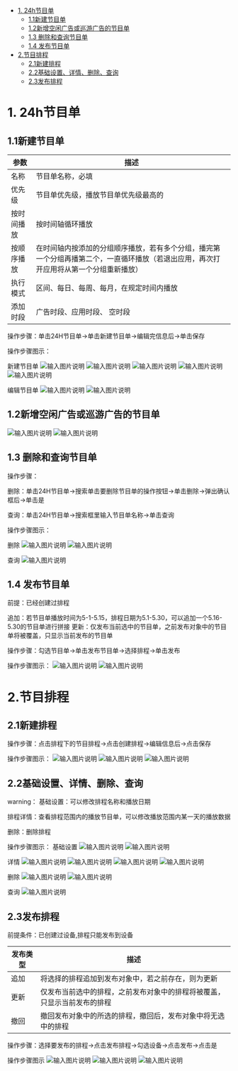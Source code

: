 - [1. 24h节目单](#1-24h节目单)
  - [1.1新建节目单](#11新建节目单)
  - [1.2新增空闲广告或巡游广告的节目单](#12新增空闲广告或巡游广告的节目单)
  - [1.3 删除和查询节目单](#13-删除和查询节目单)
  - [1.4 发布节目单](#14-发布节目单)
- [2.节目排程](#2节目排程)
  - [2.1新建排程](#21新建排程)
  - [2.2基础设置、详情、删除、查询](#22基础设置详情删除查询)
  - [2.3发布排程](#23发布排程)

# 1. 24h节目单
##  1.1新建节目单

|参数   | 描述  |
|---|---|
| 名称  | 节目单名称，必填  |
| 优先级  | 节目单优先级，播放节目单优先级最高的  |
| 按时间播放 | 按时间轴循环播放  |
| 按顺序播放  | 在时间轴内按添加的分组顺序播放，若有多个分组，播完第一个分组再播第二个，一直循环播放（若退出应用，再次打开应用将从第一个分组重新播放）  |
| 执行模式 | 区间、每日、每周、每月，在规定时间内播放  |
| 添加时段  |  广告时段、应用时段、 空时段   |

操作步骤：单击24H节目单→单击新建节目单→编辑完信息后→单击保存

操作步骤图示：

新建节目单
![输入图片说明](https://images.gitee.com/uploads/images/2021/0518/160516_4b2924c4_8867015.png "屏幕截图.png")
![输入图片说明](https://images.gitee.com/uploads/images/2021/0531/104727_08f60377_8867015.png "屏幕截图.png")
![输入图片说明](https://images.gitee.com/uploads/images/2021/0518/161947_1e32e2cd_8867015.png "屏幕截图.png")
![输入图片说明](https://images.gitee.com/uploads/images/2021/0531/105019_215bf8e5_8867015.png "屏幕截图.png")
![输入图片说明](https://images.gitee.com/uploads/images/2021/0518/163528_90b5ad94_8867015.png "屏幕截图.png")

编辑节目单
![输入图片说明](https://images.gitee.com/uploads/images/2021/0518/165730_008fee84_8867015.png "屏幕截图.png")
![输入图片说明](https://images.gitee.com/uploads/images/2021/0518/165844_c08aff5f_8867015.png "屏幕截图.png")


## 1.2新增空闲广告或巡游广告的节目单

![输入图片说明](https://images.gitee.com/uploads/images/2021/0720/100419_6c464ab3_8867015.png "屏幕截图.png")
![输入图片说明](https://images.gitee.com/uploads/images/2021/0720/101023_21a55a6c_8867015.png "屏幕截图.png")

## 1.3 删除和查询节目单

操作步骤：

删除：单击24H节目单→搜索单击要删除节目单的操作按钮→单击删除→弹出确认框后→单击是

查询：单击24H节目单→搜索框里输入节目单名称→单击查询

操作步骤图示：

删除
![输入图片说明](https://images.gitee.com/uploads/images/2021/0519/115642_23b6c3e5_8867015.png "屏幕截图.png")
![输入图片说明](https://images.gitee.com/uploads/images/2021/0519/115733_6020737a_8867015.png "屏幕截图.png")

查询
![输入图片说明](https://images.gitee.com/uploads/images/2021/0519/120123_c6c38d12_8867015.png "屏幕截图.png")

## 1.4 发布节目单

前提：已经创建过排程

追加：若节目单播放时间为5-1-5.15，排程日期为5.1-5.30，可以追加一个5.16-5.30的节目单进行拼接
更新：仅发布当前选中的节目单，之前发布对象中的节目单将被覆盖，只显示当前发布的节目单

操作步骤：勾选节目单→单击发布节目单→选择排程→单击发布

操作步骤图示：
![输入图片说明](https://images.gitee.com/uploads/images/2021/0519/140806_e7858cb8_8867015.png "屏幕截图.png")
![输入图片说明](https://images.gitee.com/uploads/images/2021/0519/140917_2401f056_8867015.png "屏幕截图.png")


# 2.节目排程

##  2.1新建排程
操作步骤：点击排程下的节目排程→点击创建排程→编辑信息后→点击保存

操作步骤图示：
![输入图片说明](https://images.gitee.com/uploads/images/2021/0519/141052_6ba73a0c_8867015.png "屏幕截图.png")
![输入图片说明](https://images.gitee.com/uploads/images/2021/0519/141230_84fae959_8867015.png "屏幕截图.png")
![输入图片说明](https://images.gitee.com/uploads/images/2021/0519/141308_f2a53edf_8867015.png "屏幕截图.png")

## 2.2基础设置、详情、删除、查询
warning：
基础设置：可以修改排程名称和播放日期

排程详情：查看排程范围内的播放节目单，可以修改播放范围内某一天的播放数据

删除：删除排程

操作步骤图示：
基础设置
![输入图片说明](https://images.gitee.com/uploads/images/2021/0519/141602_05edfb0a_8867015.png "屏幕截图.png")
![输入图片说明](https://images.gitee.com/uploads/images/2021/0519/141732_4f291917_8867015.png "屏幕截图.png")

详情
![输入图片说明](https://images.gitee.com/uploads/images/2021/0519/141920_f3e7b9f7_8867015.png "屏幕截图.png")
![输入图片说明](https://images.gitee.com/uploads/images/2021/0713/173855_0009803d_8867015.png "屏幕截图.png")
![输入图片说明](https://images.gitee.com/uploads/images/2021/0519/154159_824afe29_8867015.png "屏幕截图.png")
![输入图片说明](https://images.gitee.com/uploads/images/2021/0519/155016_3cb01c60_8867015.png "屏幕截图.png")

删除
![输入图片说明](https://images.gitee.com/uploads/images/2021/0519/155125_bb76db1d_8867015.png "屏幕截图.png")
![输入图片说明](https://images.gitee.com/uploads/images/2021/0519/155217_858bf9a5_8867015.png "屏幕截图.png")

查询
![输入图片说明](https://images.gitee.com/uploads/images/2021/0519/155920_3999b7f9_8867015.png "屏幕截图.png")

## 2.3发布排程
前提条件：已创建过设备,排程只能发布到设备

| 发布类型  | 描述  |
|---|---|
| 追加  | 将选择的排程追加到发布对象中，若之前存在，则为更新  |
|更新   | 仅发布当前选中的排程，之前发布对象中的排程将被覆盖，只显示当前发布的排程  |
| 撤回  | 撤回发布对象中的所选的排程，撤回后，发布对象中将无选中的排程  |

操作步骤：选择要发布的排程→点击发布排程→勾选设备→点击发布→点击是

操作步骤图示
![输入图片说明](https://images.gitee.com/uploads/images/2021/0519/155425_065c3821_8867015.png "屏幕截图.png")
![输入图片说明](https://images.gitee.com/uploads/images/2021/0519/155536_77979bd8_8867015.png "屏幕截图.png")
![输入图片说明](https://images.gitee.com/uploads/images/2021/0519/155718_05284335_8867015.png "屏幕截图.png")